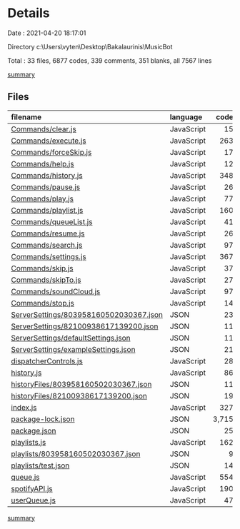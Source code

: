 # Details

Date : 2021-04-20 18:17:01

Directory c:\Users\vyten\Desktop\Bakalaurinis\MusicBot

Total : 33 files,  6877 codes, 339 comments, 351 blanks, all 7567 lines

[summary](results.md)

## Files
| filename | language | code | comment | blank | total |
| :--- | :--- | ---: | ---: | ---: | ---: |
| [Commands/clear.js](/Commands/clear.js) | JavaScript | 15 | 8 | 4 | 27 |
| [Commands/execute.js](/Commands/execute.js) | JavaScript | 263 | 47 | 45 | 355 |
| [Commands/forceSkip.js](/Commands/forceSkip.js) | JavaScript | 17 | 8 | 4 | 29 |
| [Commands/help.js](/Commands/help.js) | JavaScript | 12 | 5 | 2 | 19 |
| [Commands/history.js](/Commands/history.js) | JavaScript | 348 | 43 | 50 | 441 |
| [Commands/pause.js](/Commands/pause.js) | JavaScript | 26 | 5 | 4 | 35 |
| [Commands/play.js](/Commands/play.js) | JavaScript | 77 | 5 | 11 | 93 |
| [Commands/playlist.js](/Commands/playlist.js) | JavaScript | 160 | 43 | 16 | 219 |
| [Commands/queueList.js](/Commands/queueList.js) | JavaScript | 41 | 15 | 9 | 65 |
| [Commands/resume.js](/Commands/resume.js) | JavaScript | 26 | 5 | 4 | 35 |
| [Commands/search.js](/Commands/search.js) | JavaScript | 97 | 15 | 16 | 128 |
| [Commands/settings.js](/Commands/settings.js) | JavaScript | 367 | 49 | 33 | 449 |
| [Commands/skip.js](/Commands/skip.js) | JavaScript | 37 | 5 | 6 | 48 |
| [Commands/skipTo.js](/Commands/skipTo.js) | JavaScript | 27 | 5 | 7 | 39 |
| [Commands/soundCloud.js](/Commands/soundCloud.js) | JavaScript | 97 | 15 | 16 | 128 |
| [Commands/stop.js](/Commands/stop.js) | JavaScript | 14 | 5 | 2 | 21 |
| [ServerSettings/803958160502030367.json](/ServerSettings/803958160502030367.json) | JSON | 23 | 0 | 0 | 23 |
| [ServerSettings/82100938617139200.json](/ServerSettings/82100938617139200.json) | JSON | 11 | 0 | 0 | 11 |
| [ServerSettings/defaultSettings.json](/ServerSettings/defaultSettings.json) | JSON | 11 | 0 | 0 | 11 |
| [ServerSettings/exampleSettings.json](/ServerSettings/exampleSettings.json) | JSON | 21 | 0 | 0 | 21 |
| [dispatcherControls.js](/dispatcherControls.js) | JavaScript | 28 | 0 | 4 | 32 |
| [history.js](/history.js) | JavaScript | 86 | 17 | 15 | 118 |
| [historyFiles/803958160502030367.json](/historyFiles/803958160502030367.json) | JSON | 11 | 0 | 0 | 11 |
| [historyFiles/82100938617139200.json](/historyFiles/82100938617139200.json) | JSON | 19 | 0 | 0 | 19 |
| [index.js](/index.js) | JavaScript | 327 | 1 | 12 | 340 |
| [package-lock.json](/package-lock.json) | JSON | 3,715 | 0 | 1 | 3,716 |
| [package.json](/package.json) | JSON | 25 | 0 | 1 | 26 |
| [playlists.js](/playlists.js) | JavaScript | 162 | 0 | 8 | 170 |
| [playlists/803958160502030367.json](/playlists/803958160502030367.json) | JSON | 9 | 0 | 0 | 9 |
| [playlists/test.json](/playlists/test.json) | JSON | 14 | 0 | 0 | 14 |
| [queue.js](/queue.js) | JavaScript | 554 | 42 | 63 | 659 |
| [spotifyAPI.js](/spotifyAPI.js) | JavaScript | 190 | 1 | 11 | 202 |
| [userQueue.js](/userQueue.js) | JavaScript | 47 | 0 | 7 | 54 |

[summary](results.md)